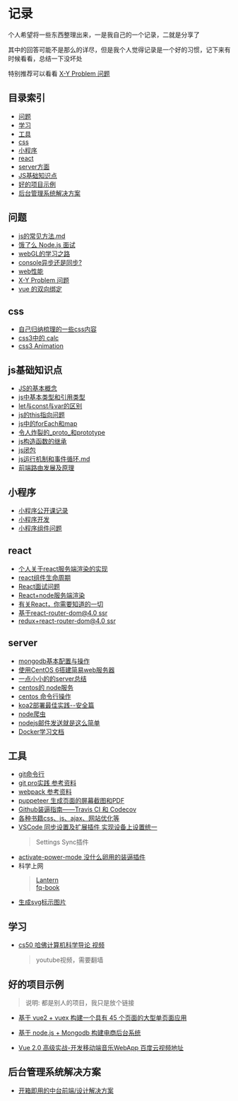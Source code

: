 # 记录

  个人希望将一些东西整理出来，一是我自己的一个记录，二就是分享了

  其中的回答可能不是那么的详尽，但是我个人觉得记录是一个好的习惯，记下来有时候看看，总结一下没坏处

  特别推荐可以看看 [X-Y Problem 问题](https://coolshell.cn/articles/10804.html)

## 目录索引

- [问题](#问题)
- [学习](#学习)
- [工具](#工具)
- [css](#css)
- [小程序](#小程序)
- [react](#react)
- [server方面](#server)
- [JS基础知识点](#js基础知识点)
- [好的项目示例](#好的项目示例)
- [后台管理系统解决方案](#后台管理系统解决方案)


## 问题
* [js的常见方法.md](./js/js的常见方法.md)
* [饿了么 Node.js 面试](https://github.com/ElemeFE/node-interview/tree/master/sections/zh-cn)
* [webGL的学习之路](https://blog.csdn.net/column/details/webgl.html?&page=2)
* [console异步还是同步?](https://blog.csdn.net/tingyugetc11/article/details/77569010)
* [web性能](https://github.com/laoqiren/web-performance)
* [X-Y Problem 问题](https://coolshell.cn/articles/10804.html)
* [vue 的双向绑定](https://www.cnblogs.com/kidney/p/6052935.html?utm_source=gold_browser_extension)

## css
* [自己归纳梳理的一些css内容](./css/README.md)
* [css3中的 calc](https://blog.csdn.net/xianyu410725/article/details/53464834)
* [css3 Animation](./css/cssAnimation.md)

## js基础知识点
* [JS的基本概念](./js/真正弄懂JS.md)
* [js中基本类型和引用类型](./js/js中基本类型和引用类型.md)
* [let与const与var的区别](./js/let与const与var.md)
* [js的this指向问题](./js/js中this的指向问题.md)
* [js中的forEach和map](./js/js中for和map和forEach.md)
* [令人炸裂的_proto_和prototype](./js/令人炸裂的_proto_和prototype.md)
* [js构造函数的继承](./js/js构造函数的继承.md)
* [js闭包](./js/闭包.md)
* [js运行机制和事件循环.md](./js/js运行机制和事件循环.md)
* [前端路由发展及原理](https://segmentfault.com/a/1190000011967786)

## 小程序
* [小程序公开课记录](./other/小程序公开课记录.md)
* [小程序开发](./other/小程序开发.md)
* [小程序组件问题](./other/小程序组件问题.md)

## react 
* [个人关于react服务端渲染的实现](https://github.com/HerryLo/react-nodeRender)
* [react组件生命周期](./frame/react生命周期.md)
* [React面试问题](./frame/React问题.md)
* [React+node服务端渲染](https://segmentfault.com/a/1190000003735257)
* [有关React，你需要知道的一切](https://hateonion.github.io/react-bits-CN/)
* [基于react-router-dom@4.0 ssr](https://alligator.io/react/react-router-ssr/)
* [redux+react-router-dom@4.0 ssr](https://crypt.codemancers.com/posts/2017-06-03-reactjs-server-side-rendering-with-router-v4-and-redux/)

## server
* [mongodb基本配置与操作](./server/mongodb基本配置与操作.md)
* [使用CentOS 6搭建简易web服务器](./server/使用centos6搭建简易web服务.md)
* [一点小小的的server总结](https://github.com/HerryLo/Knowledge/tree/master/server)
* [centos的 node服务](./server/centos配置node服务.md)
* [centos 命令行操作](./server/CentOS6命令行.md)
* [koa2部署最佳实践--安全篇](https://cnodejs.org/topic/5a41c3829807389a1809f6e0)
* [node爬虫](https://github.com/HerryLo/JavascriptCode/tree/master/node_reptile)
* [nodejs邮件发送就是这么简单](https://cnodejs.org/topic/572021b2fa48138c41110e4f)
* [Docker学习文档](https://github.com/yeasy/docker_practice)

## 工具
* [git命令行](./other/git.md)
* [git pro实践 参考资料](http://iissnan.com/progit/)
* [webpack 参考资料](https://doc.webpack-china.org/concepts/)
* [puppeteer 生成页面的屏幕截图和PDF](https://pptr.dev/)
* [Github装逼指南——Travis CI 和 Codecov](https://segmentfault.com/a/1190000004415437)
* [各种书籍css、js、ajax、网站优化等](http://www.linqing07.com/book.html)
* [VSCode 同步设置及扩展插件 实现设备上设置统一](https://www.cnblogs.com/kenz520/p/7416836.html)
  > Settings Sync插件
* [activate-power-mode 没什么卵用的装逼插件](https://atom.io/packages/activate-power-mode)
* 科学上网
  > [Lantern](https://github.com/getlantern/lantern)  
  > [fq-book](https://github.com/loremwalker/fq-book)
* [生成svg标示图片](https://shields.io/#/)

## 学习
- [cs50 哈佛计算机科学导论 视频](https://www.youtube.com/channel/UCcabW7890RKJzL968QWEykA)
  > youtube视频，需要翻墙

## 好的项目示例
> 说明: 都是别人的项目，我只是放个链接

* [基于 vue2 + vuex 构建一个具有 45 个页面的大型单页面应用][30]
* [基于 node.js + Mongodb 构建电商后台系统][31]
* [Vue 2.0 高级实战-开发移动端音乐WebApp 百度云视频地址][32]

  [30]: https://github.com/bailicangdu/vue2-elm
  [31]: https://github.com/bailicangdu/node-elm
  [32]: https://pan.baidu.com/s/1geQIWHt?qq-pf-to=pcqq.group&errno=0&errmsg=Auth%20Login%20Sucess&&bduss=&ssnerror=0#list/path=%2FVue%202.0%20%E9%AB%98%E7%BA%A7%E5%AE%9E%E6%88%98-%E5%BC%80%E5%8F%91%E7%A7%BB%E5%8A%A8%E7%AB%AF%E9%9F%B3%E4%B9%90WebApp

## 后台管理系统解决方案
* [开箱即用的中台前端/设计解决方案](https://pro.ant.design/)
